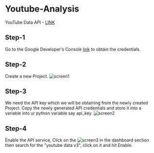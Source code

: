 # Youtube-Analysis


YouTube Data API - [LINK](https://developers.google.com/youtube/v3/getting-started)


## Step-1

Go to the Google Developer's Console [link](https://console.cloud.google.com/apis/dashboard?pli=1&project=new-project-351811) to obtain the credentials.

## Step-2

Create a new Project. ![screen1](https://user-images.githubusercontent.com/55085437/174775094-961bcfcc-a031-4935-b8c3-5025e63f20dd.png)

## Step-3

We need the API key which we will be obtaining from the newly created Project. Copy the newly generated API credentials and store it into a variable into ur python variable say api_key. ![screen2](https://user-images.githubusercontent.com/55085437/174775193-c36c72b1-9669-41a5-acbd-975f31d5a887.png)

## Step-4

Enable the API service, Click on the ![screen3](https://user-images.githubusercontent.com/55085437/174775876-708fbf27-f987-4a37-b17e-7bebdc5aac78.png) in the dashboard section then search for the "youtube data v3", click on it and hit Enable.



